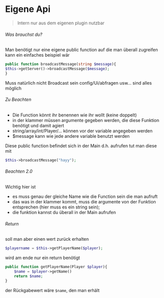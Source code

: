 # Eigene Api
> Intern
nur aus dem eigenen plugin nutzbar

###### Was brauchst du?

Man benötigt nur eine eigene public function auf die man überall zugreifen kann
ein einfaches beispiel wär
```php
public function broadcastMessage(string $message){
$this->getServer()->broadcastMessage($message);
}
```

Muss natürlich nicht Broadcast sein
config/Ui/abfragen usw... sind alles möglich

###### Zu Beachten

- Die Function  könnt ihr benennen wie ihr wollt (keine doppelt)
- in der klammer müssen argumente gegeben werden, die diese Funktion benötigt und damit agiert
- string/array/int/Player/... können vor der variable angegeben werden
- $message kann wie jede andere variable benutzt werden

Diese public function befindet sich in der Main
d.h. aufrufen tut man diese mit
```php
$this->broadcastMessage("hayy");
```

###### Beachten 2.0

Wichtig hier ist
- es muss genau der gleiche Name wie die Function sein die man aufruft
- das was in der klammer kommt, muss die argumente von der Funktion entsprechen (hier muss es ein string sein);
- die funktion kannst du überall in der Main aufrufen

###### Return

soll man aber einen wert zurück erhalten
```php
$playername = $this->getPlayerName($player);
```

wird am ende nur ein return benötigt
```php
public function getPlayerName(Player $player){
    $name = $player->getName()
    return $name;
}
```

der Rückgabewert wäre `$name`, den man erhält
